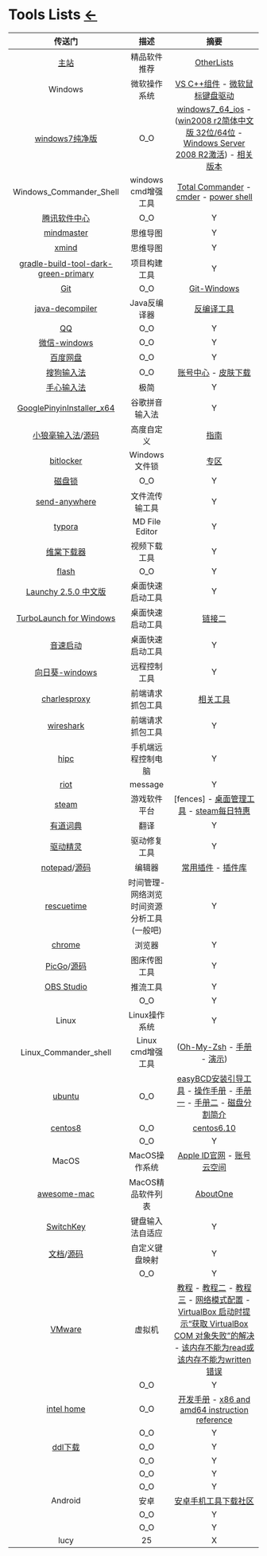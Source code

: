 # Tools Lists [←](index.md)

| 传送门 | 描述 | 摘要 |
|:---:|:---:|:---:|
| [主站](https://amazing-apps.gitbook.io/windows-apps-that-amaze-us/) | 精品软件推荐 | [OtherLists](https://amazing-apps.gitbook.io/windows-apps-that-amaze-us/zh-cn/china-apps) |
| Windows | 微软操作系统 | [VS C++组件](https://www.microsoft.com/en-us/download/details.aspx?id=48145) - [微软鼠标键盘驱动](https://support.microsoft.com/zh-cn/surface/%E9%BC%A0%E6%A0%87%E5%92%8C%E9%94%AE%E7%9B%98%E4%B8%AD%E5%BF%83%E4%B8%8B%E8%BD%BD-f5b10905-7887-eedb-2f1c-d0737a36a3b2) |
| [windows7纯净版](http://www.windows7en.com/) | O_O | [windows7_64_ios](http://www.windows7en.com/Special/Win7ywb//34680.html) - ([win2008 r2简体中文版 32位/64位](http://www.xpgod.com/soft/22573.html) - [Windows Server 2008 R2激活](http://www.windows7en.com/Windows8/39868.html)) - [相关版本](http://www.xitongzhijia.net/cjbwin7/) |
| Windows_Commander_Shell | windows cmd增强工具 | [Total Commander](https://www.ghisler.com/) - [cmder](https://cmder.net/) - [power shell](https://docs.microsoft.com/en-us/powershell/#pivot=main&panel=getstarted) |
| [腾讯软件中心](https://pc.qq.com/detail/8/detail_13068.html) | O_O | Y |
| [mindmaster](http://www.edrawsoft.cn/mindmaster/?hmsr=zhihu&hmpl=&hmcu=&hmkw=&hmci=) | 思维导图 | Y |
| [xmind](https://www.xmind.cn/download/) | 思维导图 | Y |
| [gradle-build-tool-dark-green-primary](https://gradle.org/) | 项目构建工具 | Y |
| [Git](https://git-scm.com/downloads) | O_O | [Git-Windows](https://git-scm.com/download/win) |
| [java-decompiler](http://java-decompiler.github.io/) | Java反编译器 | [反编译工具](https://www.softpedia.com/get/Programming/Debuggers-Decompilers-Dissasemblers/?utm_source=spd&utm_campaign=postdl_redir) |
| [QQ](https://im.qq.com/pcqq/) | O_O | Y |
| [微信-windows](https://pc.weixin.qq.com/?lang=zh_CN) | O_O | Y |
| [百度网盘](https://pan.baidu.com/download) | O_O | Y |
| [搜狗输入法](https://pinyin.sogou.com/) | O_O | [账号中心](https://account.sogou.com/home/) - [皮肤下载](https://pinyin.sogou.com/skins/?f=skinpop2) |
| [手心输入法](http://www.xinshuru.com/index.html?p=win) | 极简 | Y |
| [GooglePinyinInstaller_x64](https://t00y.com/file/17786953-449873533) | 谷歌拼音输入法 | Y |
| [小狼毫输入法](https://rime.im/)/[源码](https://github.com/rime/home) | 高度自定义 | [指南](https://zhuanlan.zhihu.com/p/91129641) |
| [bitlocker](https://bitlocker.updatestar.com/) | Windows文件锁 | [专区](https://www.onlinedown.net/zt/20582/) |
| [磁盘锁](http://xiazai.zol.com.cn/detail/31/309909.shtml) | O_O | Y |
| [send-anywhere](https://send-anywhere.com/file-transfer) | 文件流传输工具 | Y |
| [typora](https://www.typora.io/) | MD File Editor | Y |
| [维棠下载器](http://www.vidown.cn/) | 视频下载工具 | Y |
| [flash](https://www.flash.cn/) | O_O | Y |
| [Launchy 2.5.0 中文版](https://www.onlinedown.net/soft/101998.htm) | 桌面快速启动工具 | Y |
| [TurboLaunch for Windows](https://turbolaunch.en.softonic.com/?ex=CORE-117.4) | 桌面快速启动工具 | [链接二](http://www.pc6.com/softview/SoftView_12250.html) |
| [音速启动](http://www.3lsoft.com/?id=6) | 桌面快速启动工具 | Y |
| [向日葵-windows](https://sunlogin.oray.com/download) | 远程控制工具 | Y |
| [charlesproxy](https://www.charlesproxy.com/latest-release/download.do) | 前端请求抓包工具 | [相关工具](https://masuit.com/1211) |
| [wireshark](https://www.wireshark.org/download.html) | 前端请求抓包工具 | Y |
| [hipc](https://hipc.cn/) | 手机端远程控制电脑 | Y |
| [riot](https://riot.im/download/desktop/) | message | Y |
| [steam](https://store.steampowered.com/about/) | 游戏软件平台 | [fences] - [桌面管理工具](https://item.taobao.com/item.htm?id=591962221476) - [steam每日特惠](https://www.newyx.net/news/steammrth/) |
| [有道词典](https://cidian.youdao.com/index.html) | 翻译 | Y |
| [驱动精灵](http://www.drivergenius.com/) | 驱动修复工具 | Y |
| [notepad](https://notepad-plus-plus.org/downloads/)/[源码](https://github.com/notepad-plus-plus/notepad-plus-plus) | 编辑器 | [常用插件](http://www.crifan.com/files/doc/docbook/rec_soft_npp/release/htmls/npp_common_plugins.html) - [插件库](https://sourceforge.net/projects/npp-plugins/files/) |
| [rescuetime](https://www.rescuetime.com/get_rescuetime) | 时间管理-网络浏览时间资源分析工具(一般吧) | Y |
| [chrome](https://www.google.com/chrome/) | 浏览器 | Y |
| [PicGo](https://molunerfinn.com/PicGo/)/[源码](https://github.com/Molunerfinn/PicGo) | 图床传图工具 | Y |
| [OBS Studio](https://obsproject.com/) | 推流工具 | Y |
| []() | O_O | Y |
| Linux | Linux操作系统 | Y |
| Linux_Commander_shell | Linux cmd增强工具 | ([Oh-My-Zsh](https://blog.csdn.net/ishellhub/article/details/82381734) - [手册](https://blog.csdn.net/lxn9492878lbl/article/details/80795413) - [演示](https://github.com/shellhub/blog/issues/25)) |
| [ubuntu](https://ubuntu.com/download/desktop) | O_O | [easyBCD安装引导工具](https://www.techspot.com/downloads/3112-easybcd.html) - [操作手册](https://blog.csdn.net/beautiful_girl_love/article/details/78999359) - [手册一](https://blog.csdn.net/yangdashi888/article/details/64122481) - [手册二](https://jingyan.baidu.com/article/e4d08ffdace06e0fd2f60d39.html) - [磁盘分割简介](https://www.phpfans.net/article/htmls/201009/MzA0NDM4.html) |
| [centos8](https://www.centos.org/download/) | O_O | [centos6.10](http://ftp.riken.jp/Linux/centos/6.10/isos/x86_64/) |
| []() | O_O | Y |
| MacOS | MacOS操作系统 | [Apple ID官网](https://appleid.apple.com/) - [账号云空间](https://www.icloud.com/) |
| [awesome-mac](https://wangchujiang.com/awesome-mac/index.zh.html) | MacOS精品软件列表 | [AboutOne](https://github.com/nicejade/nice-front-end-tutorial/blob/master/tutorial/tools-tutorial.md#mac) |
| [SwitchKey](https://github.com/itsuhane/SwitchKey) | 键盘输入法自适应 | Y |
| [文档](https://sindresorhus.com/KeyboardShortcuts/)/[源码](https://github.com/sindresorhus/KeyboardShortcuts) | 自定义键盘映射 | Y |
| []() | O_O | Y |
| [VMware](https://www.vmware.com/products/workstation-player/workstation-player-evaluation.html) | 虚拟机 | [教程](https://mp.weixin.qq.com/s?__biz=MzIwMjE1MjMyMw==&mid=502715453&idx=1&sn=f08535e26e03d71589f405b663b2ce0b&chksm=0ee174d13996fdc7523236ce503a76dd85a71cb04cfa20013bc2e1b0bdd6aa813157c2116951&scene=20&xtrack=1&key=018eb7afa591f40f9d9792f3c3acaa9be462d1443c18534efa227efac33711a5de85f78ce2cce3bcac14308be690e7ec067e277db00699a60901c476e737f6d8e754e4040c5860b72bc39215d008e05fe6f0568097b5826b6706789e5a2100ac15e4d4e893410bc3e451eb25ab1f29dbf2857e2b88105a0bbdf287b698fc7e01&ascene=1&uin=MTk5MzAzODIxOA%3D%3D&devicetype=Windows+10+x64&version=62090529&lang=zh_CN&exportkey=AQfpmd5z%2Bpke6XdwI8%2BbbMk%3D&pass_ticket=EkuvduQnd2h4xP3ayMH4iTSgAarzLoxOSslZRKKORBeePjQqksDlX5qfNk2aBIHb&wx_header=0) - [教程二](https://my.oschina.net/u/4416988/blog/4482498) - [教程三](https://juejin.im/post/6844903715846127624) - [网络模式配置](https://blog.csdn.net/collection4u/article/details/14127671) - [VirtualBox 启动时提示“获取 VirtualBox COM 对象失败”的解决](https://www.cnblogs.com/imzhi/p/solution-to-the-failed-to-get-the-virtualbox-com-object.html) - [该内存不能为read或该内存不能为written错误](https://jingyan.baidu.com/article/425e69e6d183b1be15fc169b.html) |
| []() | O_O | Y |
| [intel home](https://www.intel.cn/content/www/cn/zh/homepage.html) | O_O | [开发手册](https://software.intel.com/content/www/us/en/develop/articles/intel-sdm.html) - [x86 and amd64 instruction reference](https://www.felixcloutier.com/x86/) |
| []() | O_O | Y |
| [ddl下载](http://www.dlljia.com/) | O_O | Y |
| []() | O_O | Y |
| []() | O_O | Y |
| []() | O_O | Y |
| Android | 安卓 | [安卓手机工具下载社区](https://sharecuts.cn/shortcuts) |
| []() | O_O | Y |
| []() | O_O | Y |
| lucy | 25 | X |
